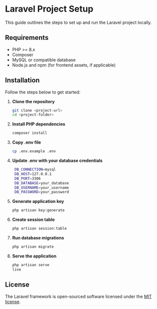 # Laravel Project Setup

This guide outlines the steps to set up and run the Laravel project locally.

## Requirements

- PHP >= 8.x
- Composer
- MySQL or compatible database
- Node.js and npm (for frontend assets, if applicable)

## Installation

Follow the steps below to get started:

1. **Clone the repository**
   ```bash
   git clone <project-url>
   cd <project-folder>

2. **Install PHP dependencies**
   ```bash
   composer install
   
3. **Copy .env file**
   ```bash
   cp .env.example .env

4. **Update .env with your database credentials**
   ```bash
    DB_CONNECTION=mysql
    DB_HOST=127.0.0.1
    DB_PORT=3306
    DB_DATABASE=your_database
    DB_USERNAME=your_username
    DB_PASSWORD=your_password

5. **Generate application key**
   ```bash
   php artisan key:generate

6. **Create session table**
   ````bash
   php artisan session:table

7. **Run database migrations**
   ````bash
   php artisan migrate

8. **Serve the application**
   ````bash
   php artisan serve
   live


## License

The Laravel framework is open-sourced software licensed under the [MIT license](https://opensource.org/licenses/MIT).
